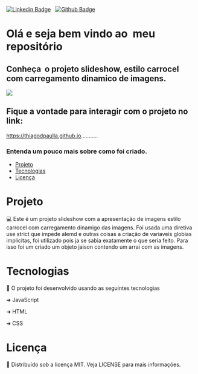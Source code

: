 [![Linkedin Badge](https://img.shields.io/badge/-LinkedIn-blue?style=flat-square&logo=Linkedin&logoColor=white&link=https://www.linkedin.com/in/thiagodepaulla/)](https://www.linkedin.com/in/thiagodepaulla/)   [![Github Badge](https://img.shields.io/badge/-Github-000?style=flat-square&logo=Github&logoColor=white&link=https://github.com/thiagodpaulla)](https://github.com/thiagodpaulla)

# Olá e seja bem vindo ao  meu repositório
## Conheça  o projeto slideshow, estilo carrocel com carregamento dinamico de imagens. 
![](https://github.com/thiagodpaulla/slideshow.github.io/blob/main/SlideShow%20.gif)

## Fique a vontade para interagir com o projeto no link:
https://thiagodpaulla.github.io...........

### Entenda um pouco mais sobre como foi criado.

<!--ts-->
 * [Projeto](#projeto)  
 * [Tecnologias](#tecnologias) 
 * [Licença](#licença) 
 <!--te-->

# Projeto
💻
Este é um projeto slideshow com a apresentação de imagens estilo carrocel com carregamento dinamigo das imagens.
Foi usada uma diretiva use strict que impede alemd e outras coisas a criação de variaveis globias implicitas, foi utilizado pois ja se sabia exatamente o que seria feito.
Para isso foi um criado um objeto jaison contendo um arrai com as imagens.




# Tecnologias

🚀 O projeto foi desenvolvido usando as seguintes tecnologias


➜ JavaScript

➜ HTML

➜ CSS


# Licença
📂 Distribuído sob a licença MIT. Veja LICENSE para mais informações.
 
